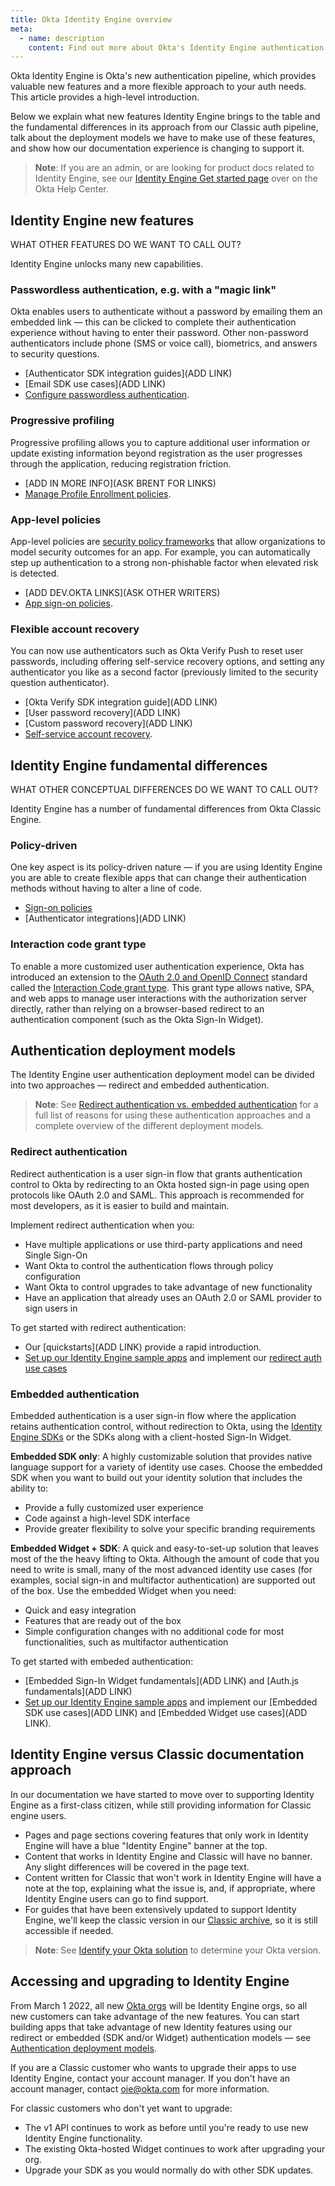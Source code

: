 ```yaml
---
title: Okta Identity Engine overview
meta:
  - name: description
    content: Find out more about Okta's Identity Engine authentication flow, what developer features it unlocks, and how to use it.
---
```


Okta Identity Engine is Okta's new authentication pipeline, which provides valuable new features and a more flexible approach to your auth needs. This article provides a high-level introduction.

Below we explain what new features Identity Engine brings to the table and the fundamental differences in its approach from our Classic auth pipeline, talk about the deployment models we have to make use of these features, and show how our documentation experience is changing to support it.

> **Note**: If you are an admin, or are looking for product docs related to Identity Engine, see our [Identity Engine Get started page](https://help.okta.com/oie/en-us/Content/Topics/identity-engine/oie-get-started.htm?cshid=ext-get-started-oie) over on the Okta Help Center.

## Identity Engine new features

WHAT OTHER FEATURES DO WE WANT TO CALL OUT?

Identity Engine unlocks many new capabilities.

### Passwordless authentication, e.g. with a "magic link"

Okta enables users to authenticate without a password by emailing them an embedded link — this can be clicked to complete their authentication experience without having to enter their password. Other non-password authenticators include phone (SMS or voice call), biometrics, and answers to security questions.

* [Authenticator SDK integration guides](ADD LINK)
* [Email SDK use cases](ADD LINK)
* [Configure passwordless authentication](https://help.okta.com/okta_help.htm?type=oie&id=ext-passwordless-auth).

### Progressive profiling

Progressive profiling allows you to capture additional user information or update existing information beyond registration as the user progresses through the application, reducing registration friction.

* [ADD IN MORE INFO](ASK BRENT FOR LINKS)
* [Manage Profile Enrollment policies](https://help.okta.com/okta_help.htm?type=oie&id=ext-create-profile-enrollment).

### App-level policies

App-level policies are [security policy frameworks](https://csrc.nist.gov/publications/detail/sp/800-63b/final) that allow organizations to model security outcomes for an app. For example, you can automatically step up authentication to a strong non-phishable factor when elevated risk is detected.

* [ADD DEV.OKTA LINKS](ASK OTHER WRITERS)
* [App sign-on policies](https://help.okta.com/okta_help.htm?type=oie&id=ext-about-asop).

### Flexible account recovery

You can now use authenticators such as Okta Verify Push to reset user passwords, including offering self-service recovery options, and setting any authenticator you like as a second factor (previously limited to the security question authenticator).

* [Okta Verify SDK integration guide](ADD LINK)
* [User password recovery](ADD LINK)
* [Custom password recovery](ADD LINK)
* [Self-service account recovery](https://help.okta.com/okta_help.htm?type=oie&id=ext-config-sspr).

## Identity Engine fundamental differences

WHAT OTHER CONCEPTUAL DIFFERENCES DO WE WANT TO CALL OUT?

Identity Engine has a number of fundamental differences from Okta Classic Engine.

### Policy-driven

One key aspect is its policy-driven nature — if you are using Identity Engine you are able to create flexible apps that can change their authentication methods without having to alter a line of code.

* [Sign-on policies](https://help.okta.com/en/prod/Content/Topics/Security/policies/policies-home.htm)
* [Authenticator integrations](ADD LINK)

### Interaction code grant type

To enable a more customized user authentication experience, Okta has introduced an extension to the [OAuth 2.0 and OpenID Connect](/docs/concepts/oauth-openid) standard called the [Interaction Code grant type](/docs/concepts/interaction-code/). This grant type allows native, SPA, and web apps to manage user interactions with the authorization server directly, rather than relying on a browser-based redirect to an authentication component (such as the Okta Sign-In Widget).

## Authentication deployment models

The Identity Engine user authentication deployment model can be divided into two approaches — redirect and embedded authentication.

> **Note**: See [Redirect authentication vs. embedded authentication](/docs/concepts/redirect-vs-embedded/) for a full list of reasons for using these authentication approaches and a complete overview of the different deployment models.

### Redirect authentication

Redirect authentication is a user sign-in flow that grants authentication control to Okta by redirecting to an Okta hosted sign-in page using open protocols like OAuth 2.0 and SAML. This approach is recommended for most developers, as it is easier to build and maintain.

Implement redirect authentication when you:

* Have multiple applications or use third-party applications and need Single Sign-On
* Want Okta to control the authentication flows through policy configuration
* Want Okta to control upgrades to take advantage of new functionality
* Have an application that already uses an OAuth 2.0 or SAML provider to sign users in

To get started with redirect authentication:

* Our [quickstarts](ADD LINK) provide a rapid introduction.
* [Set up our Identity Engine sample apps](/guides/oie-embedded-common-download-setup-app/android/main/) and implement our [redirect auth use cases](/docs/guides/sampleapp-oie-redirectauth/)

### Embedded authentication

Embedded authentication is a user sign-in flow where the application retains authentication control, without redirection to Okta, using the [Identity Engine SDKs](https://developer.okta.com/code/oie/) or the SDKs along with a client-hosted Sign-In Widget.

**Embedded SDK only**: A highly customizable solution that provides native language support for a variety of identity use cases. Choose the embedded SDK when you want to build out your identity solution that includes the ability to:

* Provide a fully customized user experience
* Code against a high-level SDK interface
* Provide greater flexibility to solve your specific branding requirements

**Embedded Widget + SDK**: A quick and easy-to-set-up solution that leaves most of the the heavy lifting to Okta. Although the amount of code that you need to write is small, many of the most advanced identity use cases (for examples, social sign-in and multifactor authentication) are supported out of the box. Use the embedded Widget when you need:

* Quick and easy integration
* Features that are ready out of the box
* Simple configuration changes with no additional code for most functionalities, such as multifactor authentication

To get started with embeded authentication:

* [Embedded Sign-In Widget fundamentals](ADD LINK) and [Auth.js fundamentals](ADD LINK)
* [Set up our Identity Engine sample apps](/guides/oie-embedded-common-download-setup-app/) and implement our [Embedded SDK use cases](ADD LINK) and [Embedded Widget use cases](ADD LINK).

## Identity Engine versus Classic documentation approach

In our documentation we have started to move over to supporting Identity Engine as a first-class citizen, while still providing information for Classic engine users.

* Pages and page sections covering features that only work in Identity Engine will have a blue "Identity Engine" banner at the top.
* Content that works in Identity Engine and Classic will have no banner. Any slight differences will be covered in the page text.
* Content written for Classic that won't work in Identity Engine will have a note at the top, explaining what the issue is, and, if appropriate, where Identity Engine users can go to find support.
* For guides that have been extensively updated to support Identity Engine, we'll keep the classic version in our [Classic archive](/guides/classic-archive/), so it is still accessible if needed.

> **Note**: See [Identify your Okta solution](https://help.okta.com/oie/en-us/Content/Topics/identity-engine/oie-verify-version.html) to determine your Okta version.

## Accessing and upgrading to Identity Engine

From March 1 2022, all new [Okta orgs](/docs/concepts/okta-organizations/) will be Identity Engine orgs, so all new customers can take advantage of the new features. You can start building apps that take advantage of new Identity features using our redirect or embedded (SDK and/or Widget) authentication models — see [Authentication deployment models](#authentication-deployment-models). 

If you are a Classic customer who wants to upgrade their apps to use Identity Engine, contact your account manager. If you don't have an account manager, contact [oie@okta.com](mailto:oie@okta.com) for more information.

For classic customers who don't yet want to upgrade:

* The v1 API continues to work as before until you're ready to use new Identity Engine functionality.
* The existing Okta-hosted Widget continues to work after upgrading your org.
* Upgrade your SDK as you would normally do with other SDK updates.